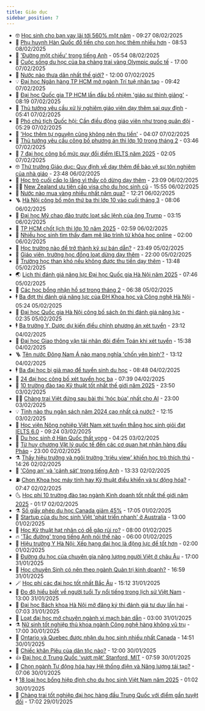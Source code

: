 ```yaml
---
title: Giáo dục
sidebar_position: 7
---
```


<!-- vnexpress-giao-duc:START -->
- 🤓 [Học sinh cho bạn vay lãi tới 560% một năm](https://vnexpress.net/hoc-sinh-cho-ban-vay-lai-toi-560-mot-nam-4847220.html) - 09:27 08/02/2025
- 🦆 [Phụ huynh Hàn Quốc đổ tiền cho con học thêm nhiều hơn](https://vnexpress.net/phu-huynh-han-quoc-do-tien-cho-con-hoc-them-nhieu-hon-4845952.html) - 08:53 08/02/2025
- 🦩 [&#39;Đường một chiều&#39; trong tiếng Anh](https://vnexpress.net/duong-mot-chieu-trong-tieng-anh-4847184.html) - 05:54 08/02/2025
- 🌮 [Cuộc sống du học của ba chàng trai vàng Olympic quốc tế](https://vnexpress.net/cuoc-song-du-hoc-cua-ba-chang-trai-vang-olympic-quoc-te-4844324.html) - 17:00 07/02/2025
- 🔭 [Nước nào thưa dân nhất thế giới?](https://vnexpress.net/nuoc-nao-thua-dan-nhat-the-gioi-4847001.html) - 12:00 07/02/2025
- 💡 [Đại học Ngân hàng TP HCM mở ngành Trí tuệ nhân tạo](https://vnexpress.net/dai-hoc-ngan-hang-tp-hcm-mo-nganh-tri-tue-nhan-tao-4846898.html) - 09:42 07/02/2025
- 🥰 [Đại học Quốc gia TP HCM lần đầu bổ nhiệm &#39;giáo sư thỉnh giảng&#39;](https://vnexpress.net/dai-hoc-quoc-gia-tp-hcm-lan-dau-bo-nhiem-giao-su-thinh-giang-4846713.html) - 08:19 07/02/2025
- 🐲 [Thủ tướng yêu cầu xử lý nghiêm giáo viên dạy thêm sai quy định](https://vnexpress.net/thu-tuong-yeu-cau-xu-ly-nghiem-giao-vien-day-them-sai-quy-dinh-4846852.html) - 05:41 07/02/2025
- 🦒 [Phó chủ tịch Quốc hội: Cần điều động giáo viên như trong quân đội](https://vnexpress.net/pho-chu-tich-quoc-hoi-can-dieu-dong-giao-vien-nhu-trong-quan-doi-4846790.html) - 05:29 07/02/2025
- 🦆 [&#39;Học thêm tự nguyện cũng không nên thu tiền&#39;](https://vnexpress.net/hoc-them-tu-nguyen-cung-khong-nen-thu-tien-4846760.html) - 04:07 07/02/2025
- 🧰 [Thủ tướng yêu cầu công bố phương án thi lớp 10 trong tháng 2](https://vnexpress.net/thu-tuong-yeu-cau-cong-bo-phuong-an-thi-lop-10-trong-thang-2-4846798.html) - 03:46 07/02/2025
- 🐘 [7 đại học công bố mức quy đổi điểm IELTS năm 2025](https://vnexpress.net/7-dai-hoc-cong-bo-muc-quy-doi-diem-ielts-nam-2025-4845946.html) - 02:05 07/02/2025
- 🤓 [Thứ trưởng Giáo dục: Quy định về dạy thêm để bảo vệ sự tôn nghiêm của nhà giáo](https://vnexpress.net/thu-truong-giao-duc-quy-dinh-ve-day-them-de-bao-ve-su-ton-nghiem-cua-nha-giao-4846654.html) - 23:48 06/02/2025
- 🧰 [Học trò cuối cấp lo lắng vì thầy cô dừng dạy thêm](https://vnexpress.net/hoc-tro-cuoi-cap-lo-lang-vi-thay-co-dung-day-them-4846561.html) - 23:09 06/02/2025
- 🧑‍💻 [New Zealand ưu tiên cấp visa cho du học sinh cũ](https://vnexpress.net/new-zealand-uu-tien-cap-visa-cho-du-hoc-sinh-cu-4846459.html) - 15:55 06/02/2025
- 🫶 [Nước nào mua vàng nhiều nhất năm qua?](https://vnexpress.net/nuoc-nao-mua-vang-nhieu-nhat-nam-qua-4846576.html) - 12:21 06/02/2025
- 🪜 [Hà Nội công bố môn thứ ba thi lớp 10 vào cuối tháng 3](https://vnexpress.net/ha-noi-cong-bo-mon-thu-ba-thi-lop-10-vao-cuoi-thang-3-4846493.html) - 08:06 06/02/2025
- 🎊 [Đại học Mỹ chao đảo trước loạt sắc lệnh của ông Trump](https://vnexpress.net/dai-hoc-my-chao-dao-truoc-loat-sac-lenh-cua-ong-trump-4846286.html) - 03:15 06/02/2025
- 🧐 [TP HCM chốt lịch thi lớp 10 năm 2025](https://vnexpress.net/tp-hcm-chot-lich-thi-lop-10-nam-2025-4846353.html) - 02:59 06/02/2025
- 🌈 [Nhiều học sinh tìm thấy đam mê lập trình từ khóa học online](https://vnexpress.net/nhieu-hoc-sinh-tim-thay-dam-me-lap-trinh-tu-khoa-hoc-online-4846178.html) - 02:00 06/02/2025
- 🥰 [Học trường nào để trở thành kỹ sư bán dẫn?](https://vnexpress.net/hoc-truong-nao-de-tro-thanh-ky-su-ban-dan-4846258.html) - 23:49 05/02/2025
- 🎡 [Giáo viên, trường học đồng loạt dừng dạy thêm](https://vnexpress.net/giao-vien-truong-hoc-dong-loat-dung-day-them-4846018.html) - 22:00 05/02/2025
- 🎊 [Trường học than khó nếu không được thu tiền dạy thêm](https://vnexpress.net/truong-hoc-than-kho-neu-khong-duoc-thu-tien-day-them-4837317.html) - 13:48 05/02/2025
- 🌏 [Lịch thi đánh giá năng lực Đại học Quốc gia Hà Nội năm 2025](https://vnexpress.net/lich-thi-danh-gia-nang-luc-dai-hoc-quoc-gia-ha-noi-nam-2025-4846093.html) - 07:46 05/02/2025
- 🥸 [Các học bổng nhận hồ sơ trong tháng 2](https://vnexpress.net/cac-hoc-bong-nhan-ho-so-trong-thang-2-4845535.html) - 06:38 05/02/2025
- 🕴 [Ba đợt thi đánh giá năng lực của ĐH Khoa học và Công nghệ Hà Nội](https://vnexpress.net/ba-dot-thi-danh-gia-nang-luc-cua-dh-khoa-hoc-va-cong-nghe-ha-noi-4845846.html) - 05:24 05/02/2025
- 💂 [Đại học Quốc gia Hà Nội công bố sách ôn thi đánh giá năng lực](https://vnexpress.net/dai-hoc-quoc-gia-ha-noi-cong-bo-sach-on-thi-danh-gia-nang-luc-4845845.html) - 02:35 05/02/2025
- 🕴 [Ba trường Y, Dược dự kiến điều chỉnh phương án xét tuyển](https://vnexpress.net/ba-truong-y-duoc-du-kien-dieu-chinh-phuong-an-xet-tuyen-4845741.html) - 23:12 04/02/2025
- 🌋 [Đại học Giao thông vận tải nhân đôi điểm Toán khi xét tuyển](https://vnexpress.net/dai-hoc-giao-thong-van-tai-nhan-doi-diem-toan-khi-xet-tuyen-4845804.html) - 15:38 04/02/2025
- 🪜 [Tên nước Đông Nam Á nào mang nghĩa &#39;chốn yên bình&#39;?](https://vnexpress.net/ten-nuoc-dong-nam-a-nao-mang-nghia-chon-yen-binh-4845791.html) - 13:12 04/02/2025
- 🕴 [Ba đại học bị giả mạo để tuyển sinh du học](https://vnexpress.net/ba-dai-hoc-bi-gia-mao-de-tuyen-sinh-du-hoc-4845725.html) - 08:48 04/02/2025
- 🎃 [24 đại học công bố xét tuyển học bạ](https://vnexpress.net/24-dai-hoc-cong-bo-xet-tuyen-hoc-ba-4845540.html) - 07:39 04/02/2025
- 🦏 [10 trường đào tạo Kỹ thuật tốt nhất thế giới năm 2025](https://vnexpress.net/10-truong-dao-tao-ky-thuat-tot-nhat-the-gioi-nam-2025-4845060.html) - 23:50 03/02/2025
- 🧑‍🏫 [Chàng trai Việt đứng sau bài thi &#39;hóc búa&#39; nhất cho AI](https://vnexpress.net/chang-trai-viet-dung-sau-bai-thi-hoc-bua-nhat-cho-ai-vnepre-4845436.html) - 23:00 03/02/2025
- 💡 [Tỉnh nào thu ngân sách năm 2024 cao nhất cả nước?](https://vnexpress.net/tinh-nao-thu-ngan-sach-nam-2024-cao-nhat-ca-nuoc-4845397.html) - 12:15 03/02/2025
- 🐎 [Học viện Nông nghiệp Việt Nam xét tuyển thẳng học sinh giỏi đạt IELTS 6.0](https://vnexpress.net/hoc-vien-nong-nghiep-viet-nam-xet-tuyen-thang-hoc-sinh-gioi-dat-ielts-6-0-4845252.html) - 09:24 03/02/2025
- 🧰 [Du học sinh ở Hàn Quốc thất vọng](https://vnexpress.net/du-hoc-sinh-o-han-quoc-that-vong-4845068.html) - 04:25 03/02/2025
- 🙉 [Từ huy chương Vật lý quốc tế đến các cơ quan hạt nhân hàng đầu Pháp](https://vnexpress.net/tu-huy-chuong-vat-ly-quoc-te-den-cac-co-quan-hat-nhan-hang-dau-phap-4844884.html) - 23:00 02/02/2025
- ⚗️ [Thầy hiệu trưởng và ngôi trường &#39;triệu view&#39; khiến học trò thích thú](https://vnexpress.net/thay-hieu-truong-va-ngoi-truong-trieu-view-khien-hoc-tro-thich-thu-4789200.html) - 14:26 02/02/2025
- 🌝 [&#39;Công an&#39; và &#39;cảnh sát&#39; trong tiếng Anh](https://vnexpress.net/cong-an-va-canh-sat-trong-tieng-anh-4845047.html) - 13:33 02/02/2025
- ⛽️ [Chọn Khoa học máy tính hay Kỹ thuật điều khiển và tự động hóa?](https://vnexpress.net/chon-khoa-hoc-may-tinh-hay-ky-thuat-dieu-khien-va-tu-dong-hoa-4843899.html) - 07:47 02/02/2025
- 🌜 [Học phí 10 trường đào tạo ngành Kinh doanh tốt nhất thế giới năm 2025](https://vnexpress.net/hoc-phi-10-truong-dao-tao-nganh-kinh-doanh-tot-nhat-the-gioi-nam-2025-4844914.html) - 01:17 02/02/2025
- ⚗️ [Số giấy phép du học Canada giảm 45%](https://vnexpress.net/so-giay-phep-du-hoc-canada-giam-45-4844887.html) - 17:05 01/02/2025
- 🧰 [Startup của du học sinh Việt &#39;phát triển nhanh&#39; ở Australia](https://vnexpress.net/startup-cua-du-hoc-sinh-viet-phat-trien-nhanh-o-australia-4842390.html) - 13:00 01/02/2025
- 🤗 [Học Kỹ thuật hạt nhân có dễ gặp rủi ro?](https://vnexpress.net/hoc-ky-thuat-hat-nhan-co-de-gap-rui-ro-4840825.html) - 08:00 01/02/2025
- 🔥 [&#39;Tắc đường&#39; trong tiếng Anh nói thế nào](https://vnexpress.net/tac-duong-trong-tieng-anh-noi-the-nao-4844706.html) - 06:00 01/02/2025
- 💪 [Hiệu trưởng Y Hà Nội: Xếp hạng đại học là động lực để tốt hơn](https://vnexpress.net/hieu-truong-y-ha-noi-xep-hang-dai-hoc-la-dong-luc-de-tot-hon-4804362.html) - 02:00 01/02/2025
- 💂 [Đường du học của chuyên gia năng lượng người Việt ở châu Âu](https://vnexpress.net/duong-du-hoc-cua-chuyen-gia-nang-luong-nguoi-viet-o-chau-au-4833179.html) - 17:00 31/01/2025
- 🌮 [Học chuyên Sinh có nên theo ngành Quản trị kinh doanh?](https://vnexpress.net/hoc-chuyen-sinh-co-nen-theo-nganh-quan-tri-kinh-doanh-4843541.html) - 16:59 31/01/2025
- 🪄 [Học phí các đại học tốt nhất Bắc Âu](https://vnexpress.net/hoc-phi-cac-dai-hoc-tot-nhat-bac-au-4844598.html) - 15:12 31/01/2025
- 🎡 [Đo độ hiểu biết về người tuổi Tỵ nổi tiếng trong lịch sử Việt Nam](https://vnexpress.net/do-do-hieu-biet-ve-nguoi-tuoi-ty-noi-tieng-trong-lich-su-viet-nam-4844030.html) - 13:00 31/01/2025
- 🌈 [Đại học Bách khoa Hà Nội mở đăng ký thi đánh giá tư duy lần hai](https://vnexpress.net/dai-hoc-bach-khoa-ha-noi-mo-dang-ky-thi-danh-gia-tu-duy-lan-hai-4844595.html) - 07:03 31/01/2025
- 🎊 [Loạt đại học mở chuyên ngành vi mạch bán dẫn](https://vnexpress.net/loat-dai-hoc-mo-chuyen-nganh-vi-mach-ban-dan-4843855.html) - 03:00 31/01/2025
- ⚗️ [Nữ sinh tốt nghiệp thủ khoa ngành Công nghệ hàng không vũ trụ](https://vnexpress.net/nu-sinh-tot-nghiep-thu-khoa-nganh-cong-nghe-hang-khong-vu-tru-4842083.html) - 17:00 30/01/2025
- 🌁 [Ontario và Quebec được nhận du học sinh nhiều nhất Canada](https://vnexpress.net/ontario-va-quebec-duoc-nhan-du-hoc-sinh-nhieu-nhat-canada-4844440.html) - 14:51 30/01/2025
- 🦏 [Chiếc khăn Piêu của dân tộc nào?](https://vnexpress.net/chiec-khan-pieu-cua-dan-toc-nao-4843896.html) - 12:00 30/01/2025
- 👍 [Đại học ở Trung Quốc &#39;vượt mặt&#39; Stanford, MIT](https://vnexpress.net/dai-hoc-o-trung-quoc-vuot-mat-stanford-mit-4844436.html) - 07:59 30/01/2025
- 🌈 [Chọn ngành Tự động hóa hay Hệ thống điện và Năng lượng tái tạo?](https://vnexpress.net/chon-nganh-tu-dong-hoa-hay-he-thong-dien-va-nang-luong-tai-tao-4843668.html) - 07:06 30/01/2025
- 🕴 [18 loại học bổng hiệp định cho du học sinh Việt Nam năm 2025](https://vnexpress.net/18-loai-hoc-bong-hiep-dinh-cho-du-hoc-sinh-viet-nam-nam-2025-4841779.html) - 01:02 30/01/2025
- 🧰 [Chàng trai tốt nghiệp đại học hàng đầu Trung Quốc với điểm gần tuyệt đối](https://vnexpress.net/chang-trai-tot-nghiep-dai-hoc-hang-dau-trung-quoc-voi-diem-gan-tuyet-doi-4839021.html) - 17:02 29/01/2025<!-- vnexpress-giao-duc:END -->
